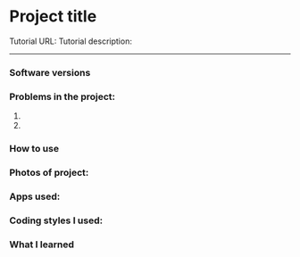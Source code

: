 # Project title
Tutorial URL:
Tutorial description:

___________

### Software versions

### Problems in the project:
1.
2.

### How to use

### Photos of project:

### Apps used:

### Coding styles I used:

### What I learned